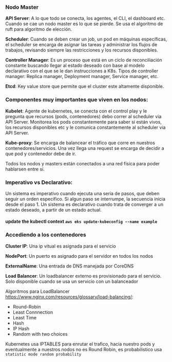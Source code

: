 ### **Nodo Master**

**API Server**: A lo que todo se conecta, los agentes, el CLI, el dashboard etc. Cuando se cae un nodo master es lo que se pierde. Se usa el algoritmo de ruft para algoritmo de elección.

**Scheduler**: Cuando se deben crear un job, un pod en máquinas específicas, el scheduler se encarga de asignar las tareas y administrar los flujos de trabajos, revisando siempre las restricciones y los recursos disponibles.

**Controller Manager**: Es un proceso que está en un ciclo de reconciliación constante buscando llegar al estado deseado con base al modelo declarativo con el que se le dan instrucciones a K8s. Tipos de controller manager: Replica manager, Deployment manager, Service manager, etc.

**Etcd**: Key value store que permite que el cluster este altamente disponible.


### **Componentes muy importantes que viven en los nodos:**

**Kubelet**: Agente de kubernetes, se conecta con el control play y le pregunta que recursos (pods, contenedores) debo correr al scheduler via API Server. Monitorea los pods constantemente para saber si están vivos, los recursos disponibles etc y le comunica constantemente al scheduler via API Server.

**Kube-proxy**: Se encarga de balancear el tráfico que corre en nuestros contenedores/servicios. Una vez llega una request se encarga de decidir a que pod y contenedor debe de ir.

Todos los nodos y masters están conectados a una red física para poder hablarsen entre sí.


### **Imperativo vs Declarativo:**

Un sistema es imperativo cuando ejecuta una seria de pasos, que deben seguir un orden especifico. Si algun paso se interrumpe, la secuencia inicia desde el paso 1.
Un sistema es declarativo cuando trata de converger a un estado deseado, a partir de un estado actual.


#### **update the kubectl context** `aws eks update-kubeconfig --name example`


### **Accediendo a los contenedores**

**Cluster IP**: Una ip vitual es asignada para el servicio

**NodePort**: Un puerto es asignado para el servidor en todos los nodos

**ExternalName**: Una entrada de DNS manejada por CoreDNS

**Load Balancer**: Un loadbalancer externo es provisionado para el servicio. Solo disponible cuando se usa un servicio con un balanceador

Algoritmos para LoadBalancer https://www.nginx.com/resources/glossary/load-balancing/:
- Round-Robin
- Least Connnection
- Least Time
- Hash
- IP Hash
- Random with two choices

Kubernetes usa IPTABLES para enrutar el trafico, hacia nuestro pods y eventualmente a nuestros nodos 
no es Round Robin, es probabilistico usa `statistic mode random probability`